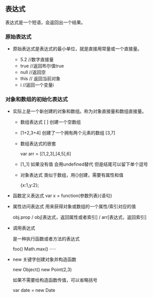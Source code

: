 ## 表达式
表达式是一个短语，会返回出一个结果。

### 原始表达式
* 原始表达式是表达式的最小单位，就是直接用常量或一个直接量。
    
   * 5.2  //数字直接量
   * true //返回布尔值true
   * null //返回空
   * this // 返回当前对象
   * i //返回一个变量i

### 对象和数组的初始化表达式
* 实际上是一个新创建的对象和数组。称为对象直接量和数组直接量。
    * 数组表达式 [ ] 创建一个空数组
    * [1+2,3+4]  创建了一个拥有两个元素的数组 [3,7]
    * 数组表达式的嵌套

        var arr = [[1,2,3],[4,5],6]
    * [1,,1]  如果没有值 会用undefined替代  但是结尾可以留下单个逗号
    
    * 对象表达式  类似于数组，用{}创建，需要有属性和值

        {x:1,y:2};

* 函数定义表达式
    var x = function(参数列表){语句}

* 属性访问表达式
    用来获得对象或数组的一个属性/索引对应的值

    obj.prop / obj[表达式，返回属性或者索引] / arr[表达式，返回索引]

* 调用表达式

    是一种执行函数或者方法的表达式

    foo()   Math.max() ·····

* new 关键字创建对象并构造函数

    new Object()    new Point(2,3)
    
    如果不需要给构造函数传值，可以省略括号

    var date = new Date
